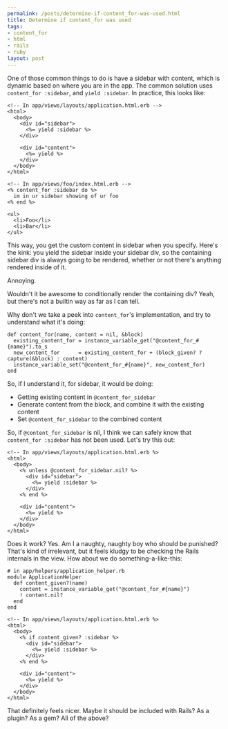 ```yaml
--- 
permalink: /posts/determine-if-content_for-was-used.html
title: Determine if content_for was used
tags: 
- content_for
- html
- rails
- ruby
layout: post
---
```

One of those common things to do is have a sidebar with content, which is dynamic based on where you are in the app. The common solution uses `content_for :sidebar`, and `yield :sidebar`. In practice, this looks like:

<pre><code class="html.erb">&lt;!-- In app/views/layouts/application.html.erb --&gt;
&lt;html&gt;
  &lt;body&gt;
    &lt;div id="sidebar"&gt;
      &lt;%= yield :sidebar %&gt;
    &lt;/div&gt;
    
    &lt;div id="content"&gt;
      &lt;%= yield %&gt;
    &lt;/div&gt;
  &lt;/body&gt;
&lt;/html&gt;</code></pre>
    
<pre><code class="html.erb">&lt;!-- In app/views/foo/index.html.erb --&gt;
&lt;% content_for :sidebar do %&gt;
  im in ur sidebar showing of ur foo
&lt;% end %&gt;

&lt;ul&gt;
  &lt;li&gt;Foo&lt;/li&gt;
  &lt;li&gt;Bar&lt;/li&gt;
&lt;/ul&gt;</code></pre>

This way, you get the custom content in sidebar when you specify. Here's the kink: you yield the sidebar inside your sidebar div, so the containing sidebar div is always going to be rendered, whether or not there's anything rendered inside of it.

Annoying.

Wouldn't it be awesome to conditionally render the containing div? Yeah, but there's not a builtin way as far as I can tell.

Why don't we take a peek into `content_for`'s implementation, and try to understand what it's doing:

<pre><code class="ruby">def content_for(name, content = nil, &amp;block)
  existing_content_for = instance_variable_get("@content_for_#{name}").to_s
  new_content_for      = existing_content_for + (block_given? ? capture(&amp;block) : content)
  instance_variable_set("@content_for_#{name}", new_content_for)
end</code></pre>

So, if I understand it, for sidebar, it would be doing:

 * Getting existing content in `@content_for_sidebar`
 * Generate content from the block, and combine it with the existing content
 * Set `@content_for_sidebar` to the combined content
 
So, if `@content_for_sidebar` is nil, I think we can safely know that `content_for :sidebar` has not been used. Let's try this out:

<pre><code class="html.erb">&lt;!-- In app/views/layouts/application.html.erb %&gt;
&lt;html&gt;
  &lt;body&gt;
    &lt;% unless @content_for_sidebar.nil? %&gt;
      &lt;div id="sidebar"&gt;
        &lt;%= yield :sidebar %&gt;
      &lt;/div&gt;
    &lt;% end %&gt;
    
    &lt;div id="content"&gt;
      &lt;%= yield %&gt;
    &lt;/div&gt;
  &lt;/body&gt;
&lt;/html&gt;</code></pre>

Does it work? Yes. Am I a naughty, naughty boy who should be punished? That's kind of irrelevant, but it feels kludgy to be checking the Rails internals in the view. How about we do something-a-like-this:


<pre><code class="ruby"># in app/helpers/application_helper.rb
module ApplicationHelper
  def content_given?(name)
    content = instance_variable_get("@content_for_#{name}")
    ! content.nil?
  end
end</code></pre>

<pre><code class="html.erb">&lt;!-- In app/views/layouts/application.html.erb %&gt;
&lt;html&gt;
  &lt;body&gt;
    &lt;% if content_given? :sidebar %&gt;
      &lt;div id="sidebar"&gt;
        &lt;%= yield :sidebar %&gt;
      &lt;/div&gt;
    &lt;% end %&gt;
    
    &lt;div id="content"&gt;
      &lt;%= yield %&gt;
    &lt;/div&gt;
  &lt;/body&gt;
&lt;/html&gt;</code></pre>
    
That definitely feels nicer. Maybe it should be included with Rails? As a plugin? As a gem? All of the above?

